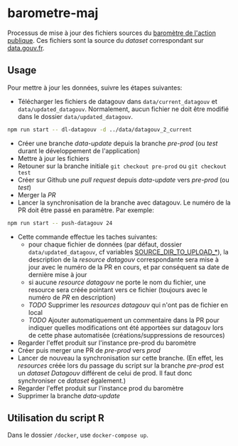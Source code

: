 # barometre-maj

Processus de mise à jour des fichiers sources du [baromètre de l'action publique](https://www.gouvernement.fr/politiques-prioritaires). Ces fichiers sont la source du *dataset* correspondant sur [data.gouv.fr](https://www.data.gouv.fr/fr/datasets/barometre-des-resultats-de-laction-publique-1/).


## Usage

Pour mettre à jour les données, suivre les étapes suivantes:
- Télécharger les fichiers de datagouv dans `data/current_datagouv` et `data/updated_datagouv`. Normalement, aucun fichier ne doit être modifié dans le dossier `data/updated_datagouv`.
```sh
npm run start -- dl-datagouv -d ../data/datagouv_2_current
```
- Créer une branche *data-update* depuis la branche *pre-prod* (ou *test* durant le développement de l'application)
- Mettre à jour les fichiers
- Retouner sur la branche initiale `git checkout pre-prod` ou `git checkout test`
- Créer sur Github une *pull request* depuis *data-update* vers *pre-prod* (ou *test*)
- Merger la *PR*
- Lancer la synchronisation de la branche avec datagouv. Le numéro de la PR doit être passé en paramètre. Par exemple:
```sh
npm run start -- push-datagouv 24
```
- Cette commande effectue les taches suivantes:
    + pour chaque fichier de données (par défaut, dossier `data/updated_datagouv`, cf variables [SOURCE_DIR_TO_UPLOAD_*](https://github.com/DITP-pilotage/barometre-maj/blob/075d9b5cd10e91e13c67e830d160b22f8bccdb26/cli/config.ts#L5-L6)), la description de la *resource datagouv* correspondante sera mise à jour avec le numéro de la PR en cours, et par conséquent sa date de dernière mise à jour
    + si aucune *resource datagouv* ne porte le nom du fichier, une resource sera créée pointant vers ce fichier (toujours avec le numéro de *PR* en description)
    + *TODO* Supprimer les *resources datagouv* qui n'ont pas de fichier en local
    + *TODO* Ajouter automatiquement un commentaire dans la PR pour indiquer quelles modifications ont été apportées sur datagouv lors de cette phase automatisée (créations/suppressions de resources)
- Regarder l'effet produit sur l'instance pre-prod du baromètre
- Créer puis merger une PR de *pre-prod* vers *prod*
- Lancer de nouveau la synchronisation sur cette branche. (En effet, les *resources* créée lors du passage du script sur la branche *pre-prod* est un *dataset Datagouv* différent de celui de prod. Il faut donc synchroniser ce *dataset* également.)
- Regarder l'effet produit sur l'instance prod du baromètre
- Supprimer la branche *data-update*

## Utilisation du script R

Dans le dossier `/docker`, use `docker-compose up`.